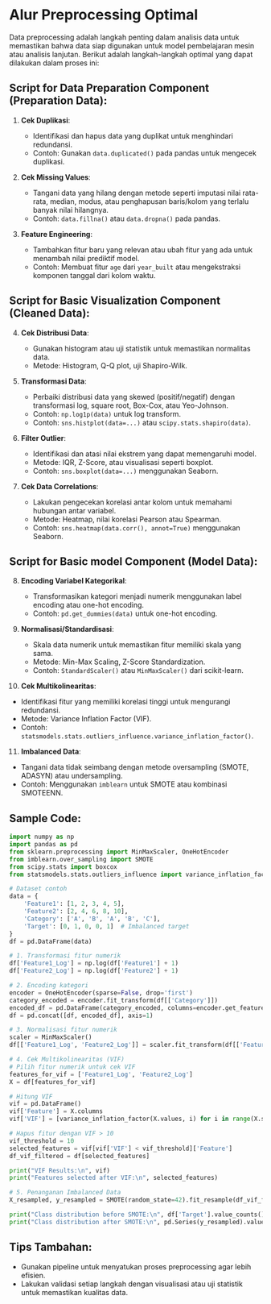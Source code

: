 # Alur Preprocessing Optimal

Data preprocessing adalah langkah penting dalam analisis data untuk memastikan bahwa data siap digunakan untuk model pembelajaran mesin atau analisis lanjutan. Berikut adalah langkah-langkah optimal yang dapat dilakukan dalam proses ini:

## Script for Data Preparation Component (Preparation Data):
1. **Cek Duplikasi**:
   - Identifikasi dan hapus data yang duplikat untuk menghindari redundansi.
   - Contoh: Gunakan `data.duplicated()` pada pandas untuk mengecek duplikasi.

2. **Cek Missing Values**:
   - Tangani data yang hilang dengan metode seperti imputasi nilai rata-rata, median, modus, atau penghapusan baris/kolom yang terlalu banyak nilai hilangnya.
   - Contoh: `data.fillna()` atau `data.dropna()` pada pandas.

3. **Feature Engineering**:
   - Tambahkan fitur baru yang relevan atau ubah fitur yang ada untuk menambah nilai prediktif model.
   - Contoh: Membuat fitur `age` dari `year_built` atau mengekstraksi komponen tanggal dari kolom waktu.

## Script for Basic Visualization Component (Cleaned Data):
4. **Cek Distribusi Data**:
   - Gunakan histogram atau uji statistik untuk memastikan normalitas data.
   - Metode: Histogram, Q-Q plot, uji Shapiro-Wilk.

5. **Transformasi Data**:
   - Perbaiki distribusi data yang skewed (positif/negatif) dengan transformasi log, square root, Box-Cox, atau Yeo-Johnson.
   - Contoh: `np.log1p(data)` untuk log transform.
   - Contoh: `sns.histplot(data=...)` atau `scipy.stats.shapiro(data)`.

6. **Filter Outlier**:
   - Identifikasi dan atasi nilai ekstrem yang dapat memengaruhi model.
   - Metode: IQR, Z-Score, atau visualisasi seperti boxplot.
   - Contoh: `sns.boxplot(data=...)` menggunakan Seaborn.

7. **Cek Data Correlations**:
   - Lakukan pengecekan korelasi antar kolom untuk memahami hubungan antar variabel.
   - Metode: Heatmap, nilai korelasi Pearson atau Spearman.
   - Contoh: `sns.heatmap(data.corr(), annot=True)` menggunakan Seaborn.

## Script for Basic model Component (Model Data):

8. **Encoding Variabel Kategorikal**:
    - Transformasikan kategori menjadi numerik menggunakan label encoding atau one-hot encoding.
    - Contoh: `pd.get_dummies(data)` untuk one-hot encoding.

9. **Normalisasi/Standardisasi**:
    - Skala data numerik untuk memastikan fitur memiliki skala yang sama.
    - Metode: Min-Max Scaling, Z-Score Standardization.
    - Contoh: `StandardScaler()` atau `MinMaxScaler()` dari scikit-learn.

10. **Cek Multikolinearitas**:
   - Identifikasi fitur yang memiliki korelasi tinggi untuk mengurangi redundansi.
   - Metode: Variance Inflation Factor (VIF).
   - Contoh: `statsmodels.stats.outliers_influence.variance_inflation_factor()`.

11. **Imbalanced Data**:
   - Tangani data tidak seimbang dengan metode oversampling (SMOTE, ADASYN) atau undersampling.
   - Contoh: Menggunakan `imblearn` untuk SMOTE atau kombinasi SMOTEENN.

## Sample Code: 
```python
import numpy as np
import pandas as pd
from sklearn.preprocessing import MinMaxScaler, OneHotEncoder
from imblearn.over_sampling import SMOTE
from scipy.stats import boxcox
from statsmodels.stats.outliers_influence import variance_inflation_factor

# Dataset contoh
data = {
    'Feature1': [1, 2, 3, 4, 5],
    'Feature2': [2, 4, 6, 8, 10],
    'Category': ['A', 'B', 'A', 'B', 'C'],
    'Target': [0, 1, 0, 0, 1]  # Imbalanced target
}
df = pd.DataFrame(data)

# 1. Transformasi fitur numerik
df['Feature1_Log'] = np.log(df['Feature1'] + 1)
df['Feature2_Log'] = np.log(df['Feature2'] + 1)

# 2. Encoding kategori
encoder = OneHotEncoder(sparse=False, drop='first')
category_encoded = encoder.fit_transform(df[['Category']])
encoded_df = pd.DataFrame(category_encoded, columns=encoder.get_feature_names_out(['Category']))
df = pd.concat([df, encoded_df], axis=1)

# 3. Normalisasi fitur numerik
scaler = MinMaxScaler()
df[['Feature1_Log', 'Feature2_Log']] = scaler.fit_transform(df[['Feature1_Log', 'Feature2_Log']])

# 4. Cek Multikolinearitas (VIF)
# Pilih fitur numerik untuk cek VIF
features_for_vif = ['Feature1_Log', 'Feature2_Log']
X = df[features_for_vif]

# Hitung VIF
vif = pd.DataFrame()
vif['Feature'] = X.columns
vif['VIF'] = [variance_inflation_factor(X.values, i) for i in range(X.shape[1])]

# Hapus fitur dengan VIF > 10
vif_threshold = 10
selected_features = vif[vif['VIF'] < vif_threshold]['Feature']
df_vif_filtered = df[selected_features]

print("VIF Results:\n", vif)
print("Features selected after VIF:\n", selected_features)

# 5. Penanganan Imbalanced Data
X_resampled, y_resampled = SMOTE(random_state=42).fit_resample(df_vif_filtered, df['Target'])

print("Class distribution before SMOTE:\n", df['Target'].value_counts())
print("Class distribution after SMOTE:\n", pd.Series(y_resampled).value_counts())

```


## Tips Tambahan:
- Gunakan pipeline untuk menyatukan proses preprocessing agar lebih efisien.
- Lakukan validasi setiap langkah dengan visualisasi atau uji statistik untuk memastikan kualitas data.
